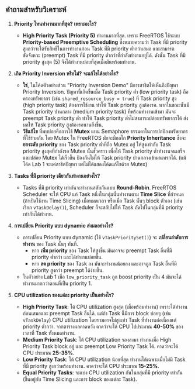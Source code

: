 ## คำถามสำหรับวิเคราะห์

1.  **Priority ไหนทำงานมากที่สุด? เพราะอะไร?**
    * **High Priority Task (Priority 5)** ทำงานมากที่สุด. เพราะ FreeRTOS ใช้ระบบ **Priority-based Preemptive Scheduling** ซึ่งหมายความว่า Task ที่มี priority สูงกว่าจะได้รับสิทธิ์ในการทำงานก่อน Task ที่มี priority ต่ำกว่าเสมอ และสามารถขัดจังหวะ (preempt) Task ที่มี priority ต่ำกว่าที่กำลังทำงานอยู่ได้. ดังนั้น Task ที่มี priority สูงสุด (5) จึงได้ทำงานบ่อยที่สุดเมื่อมันพร้อมทำงาน.

2.  **เกิด Priority Inversion หรือไม่? จะแก้ไขได้อย่างไร?**
    * **ใช่**, ในโค้ดตัวอย่างส่วน "Priority Inversion Demo" มีการสาธิตให้เห็นถึงปัญหา Priority Inversion. ปัญหานี้เกิดขึ้นเมื่อ Task priority ต่ำ (low priority task) ถือครองทรัพยากร (เช่น `shared_resource_busy = true`) ที่ Task priority สูง (high priority task) ต้องการใช้งาน ทำให้ Task priority สูงต้องรอ. หากในขณะนั้นมี Task priority ปานกลาง (medium priority task) ที่พร้อมทำงานเข้ามา มันจะ preempt Task priority ต่ำ ทำให้ Task priority ต่ำไม่สามารถปล่อยทรัพยากรได้ ส่งผลให้ Task priority สูงต้องรอนานยิ่งขึ้น.
    * **วิธีแก้ไข** ที่พบบ่อยคือการใช้ **Mutex** แทน Semaphore ธรรมดาในการปกป้องทรัพยากรที่ใช้ร่วมกัน โดย Mutex ใน FreeRTOS มักจะมีกลไก **Priority Inheritance** ซึ่งจะ **ยกระดับ priority** ของ Task priority ต่ำที่ถือ Mutex อยู่ ให้สูงเท่ากับ Task priority สูงสุดที่กำลังรอ Mutex นั้นชั่วคราว เพื่อให้ Task priority ต่ำทำงานจนเสร็จและปล่อย Mutex ได้เร็วขึ้น ป้องกันไม่ให้ Task priority ปานกลางเข้ามาแทรกได้. (แม้โค้ด Lab 1 จะแค่สาธิตปัญหา แต่ไม่ได้แสดงโค้ดแก้ไขด้วย Mutex)

3.  **Tasks ที่มี priority เดียวกันทำงานอย่างไร?**
    * Tasks ที่มี priority เท่ากันจะทำงานสลับกันแบบ **Round-Robin**. FreeRTOS Scheduler จะให้ CPU แก่ Task หนึ่งในกลุ่มนั้นทำงานตาม **Time Slice** ที่กำหนด (ถ้าเปิดใช้งาน Time Slicing) เมื่อหมดเวลา หรือเมื่อ Task นั้นๆ block ตัวเอง (เช่น เรียก `vTaskDelay()`), Scheduler ก็จะสลับไปให้ Task ถัดไปในกลุ่มที่มี priority เท่ากันได้ทำงาน.

4.  **การเปลี่ยน Priority แบบ dynamic ส่งผลอย่างไร?**
    * การเปลี่ยน Priority แบบ dynamic (ใช้ `vTaskPrioritySet()`) จะ **เปลี่ยนลำดับการทำงาน** ของ Task นั้นๆ ทันที.
        * หาก **เพิ่ม priority** ของ Task ให้สูงขึ้น มันอาจจะ preempt Task อื่นที่มี priority ต่ำกว่า และได้ทำงานบ่อยขึ้น.
        * หาก **ลด priority** ของ Task ลง มันจะทำงานน้อยลง และอาจถูก Task อื่นที่มี priority สูงกว่า preempt ได้ง่ายขึ้น.
    * ในตัวอย่าง Lab 1 เมื่อ `low_priority_task` ถูก boost priority เป็น 4 มันจะได้ทำงานมากกว่าตอนที่เป็น priority 1.

5.  **CPU utilization ของแต่ละ priority เป็นอย่างไร?**
    * **High Priority Task**: ได้ CPU utilization สูงสุด (เมื่อพร้อมทำงาน) เพราะได้ทำงานก่อนเสมอและ preempt Task อื่นได้. แต่ถ้า Task นี้มีการ block บ่อยๆ (เช่น `vTaskDelay`) CPU utilization โดยรวมอาจไม่สูงเท่า Task ที่ทำงานต่อเนื่องแต่ priority ต่ำกว่า. จากตารางผลคาดหวัง คาดว่าจะได้ CPU ไปประมาณ **40-50%** ของเวลาที่ Task ทั้งหมดทำงาน.
    * **Medium Priority Task**: ได้ CPU utilization รองลงมา ทำงานเมื่อ High Priority Task block อยู่ และ preempt Low Priority Task ได้. คาดว่าจะได้ CPU ประมาณ **25-35%**.
    * **Low Priority Task**: ได้ CPU utilization น้อยที่สุด ทำงานได้เฉพาะเมื่อไม่มี Task ที่มี priority สูงกว่าพร้อมทำงาน. คาดว่าจะได้ CPU ประมาณ **15-25%**.
    * **Equal Priority Tasks**: จะแบ่ง CPU utilization กันในกลุ่มที่มี priority เท่ากัน (ขึ้นอยู่กับ Time Slicing และการ block ของแต่ละ Task).